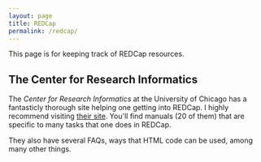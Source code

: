 ```yaml
---
layout: page
title: REDCap
permalink: /redcap/
---
```


This page is for keeping track of REDCap resources.

## The Center for Research Informatics

The *Center for Research Informatics* at the University of Chicago has a fantasticly thorough site helping one getting into REDCap. I highly recommend visiting [their site](http://cri.uchicago.edu/redcap-training/#manuals). You'll find manuals (20 of them) that are specific to many tasks that one does in REDCap.

They also have several FAQs, ways that HTML code can be used, among many other things.






